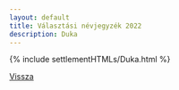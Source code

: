 ```yaml
---
layout: default
title: Választási névjegyzék 2022
description: Duka
---
```


{% include settlementHTMLs/Duka.html %}

[Vissza](./)
